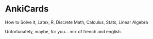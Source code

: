 # AnkiCards
How to Solve it, Latex, R, Discrete Math, Calculus, Stats, Linear Algebra

Unfortunately, maybe, for you... mix of french and english.
